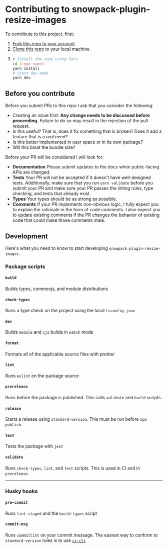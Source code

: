 # Contributing to snowpack-plugin-resize-images

To contribute to this project, first:

1. [Fork this repo to your account](https://docs.github.com/en/github/getting-started-with-github/fork-a-repo)
2. [Clone this repo](https://docs.github.com/en/github/creating-cloning-and-archiving-repositories/cloning-a-repository) to your local machine
3. ```sh
   # Install the repo using Yarn
   cd [repo-name]
   yarn install
   # Start dev mode
   yarn dev
   ```

## Before you contribute

Before you submit PRs to this repo I ask that you consider the following:

- Creating an issue first. **Any change needs to be discussed before proceeding.** Failure to do so may result in the rejection of the pull request.
- Is this useful? That is, does it fix something that is broken? Does it add a feature that is a _real_ need?
- Is this better implemented in user space or in its own package?
- Will this bloat the bundle size?

Before your PR will be considered I will look for:

- **Documentation** Please submit updates to the docs when public-facing APIs are changed.
- **Tests** Your PR will not be accepted if it doesn't have well-designed tests. Additionally, make sure
  that you run `yarn validate` before you submit your PR and make sure your PR passes the linting rules,
  type checking, and tests that already exist.
- **Types** Your types should be as strong as possible.
- **Comments** If your PR implements non-obvious logic, I fully expect you to explain the rationale in
  the form of code comments. I also expect you to update existing comments if the PR changes the behavior
  of existing code that could make those comments stale.

## Development

Here's what you need to know to start developing `snowpack-plugin-resize-images`.

### Package scripts

#### `build`

Builds types, commonjs, and module distributions

#### `check-types`

Runs a type check on the project using the local `tsconfig.json`

#### `dev`

Builds `module` and `cjs` builds in `watch` mode

#### `format`

Formats all of the applicable source files with prettier

#### `lint`

Runs `eslint` on the package source

#### `prerelease`

Runs before the package is published. This calls `validate` and `build` scripts.

#### `release`

Starts a release using `standard-version`. This must be run before `npm publish`.

#### `test`

Tests the package with `jest`

#### `validate`

Runs `check-types`, `lint`, and `test` scripts. This is used in CI and
in `prerelease`.

---

### Husky hooks

#### `pre-commit`

Runs `lint-staged` and the `build-types` script

#### `commit-msg`

Runs `commitlint` on your commit message. The easiest way
to conform to `standard-version` rules is to use [`cz-cli`](https://github.com/commitizen/cz-cli)
